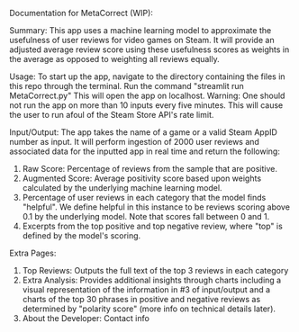 Documentation for MetaCorrect (WIP):

Summary:
This app uses a machine learning model to approximate the usefulness of user reviews for video games on Steam. 
It will provide an adjusted average review score using these usefulness scores as weights in the average as opposed
to weighting all reviews equally.

Usage:
To start up the app, navigate to the directory containing the files in this repo through the terminal.
Run the command "streamlit run MetaCorrect.py"
This will open the app on localhost. 
Warning: One should not run the app on more than 10 inputs every five minutes. This will cause the user to run afoul
of the Steam Store API's rate limit.

Input/Output:
The app takes the name of a game or a valid Steam AppID number as input. 
It will perform ingestion of 2000 user reviews and associated data for the inputted app in real time and return the following:
1. Raw Score: Percentage of reviews from the sample that are positive.
2. Augmented Score: Average positivity score based upon weights calculated by the underlying machine learning model.
3. Percentage of user reviews in each category that the model finds "helpful". We define helpful in this instance to be
reviews scoring above 0.1 by the underlying model. Note that scores fall between 0 and 1.
4. Excerpts from the top positive and top negative review, where "top" is defined by the model's scoring. 

Extra Pages:
1. Top Reviews: Outputs the full text of the top 3 reviews in each category
2. Extra Analysis: Provides additional insights through charts including a visual representation of the information in #3 of input/output and a charts of the top 30 phrases in positive and negative reviews as determined by "polarity score" (more info on technical details later).
3. About the Developer: Contact info

